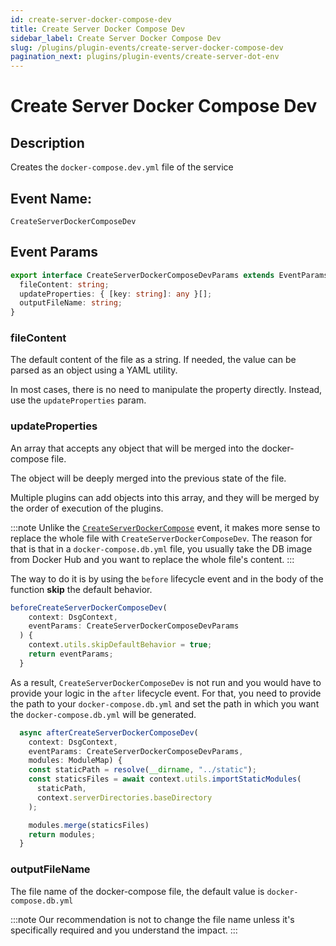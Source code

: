```yaml
---
id: create-server-docker-compose-dev
title: Create Server Docker Compose Dev
sidebar_label: Create Server Docker Compose Dev
slug: /plugins/plugin-events/create-server-docker-compose-dev
pagination_next: plugins/plugin-events/create-server-dot-env
---
```


# Create Server Docker Compose Dev

## Description

Creates the `docker-compose.dev.yml` file of the service

## Event Name:

`CreateServerDockerComposeDev`

## Event Params

```ts
export interface CreateServerDockerComposeDevParams extends EventParams {
  fileContent: string;
  updateProperties: { [key: string]: any }[];
  outputFileName: string;
}
```

### fileContent

The default content of the file as a string.
If needed, the value can be parsed as an object using a YAML utility.

In most cases, there is no need to manipulate the property directly. Instead, use the `updateProperties` param.

### updateProperties

An array that accepts any object that will be merged into the docker-compose file.

The object will be deeply merged into the previous state of the file.

Multiple plugins can add objects into this array, and they will be merged by the order of execution of the plugins.

:::note
Unlike the [`CreateServerDockerCompose`](/plugins/plugin-events/create-server-docker-compose) event, it makes more sense to replace the whole file with `CreateServerDockerComposeDev`.
The reason for that is that in a `docker-compose.db.yml` file, you usually take the DB image from Docker Hub and you want to replace the whole file's content.
:::

The way to do it is by using the `before` lifecycle event and in the body of the function **skip** the default behavior.

```ts {5}
beforeCreateServerDockerComposeDev(
    context: DsgContext,
    eventParams: CreateServerDockerComposeDevParams
  ) {
    context.utils.skipDefaultBehavior = true;
    return eventParams;
  }
```

As a result, `CreateServerDockerComposeDev` is not run and you would have to provide your logic in the `after` lifecycle event.
For that, you need to provide the path to your `docker-compose.db.yml` and set the path in which you want the `docker-compose.db.yml` will be generated.

```ts
  async afterCreateServerDockerComposeDev(
    context: DsgContext,
    eventParams: CreateServerDockerComposeDevParams,
    modules: ModuleMap) {
    const staticPath = resolve(__dirname, "../static");
    const staticsFiles = await context.utils.importStaticModules(
      staticPath,
      context.serverDirectories.baseDirectory
    );

    modules.merge(staticsFiles)
    return modules;
  }
```

### outputFileName

The file name of the docker-compose file, the default value is `docker-compose.db.yml`

:::note
Our recommendation is not to change the file name unless it's specifically required and you understand the impact.
:::

